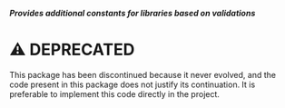 ***Provides additional constants for libraries based on validations***

# :warning: DEPRECATED

This package has been discontinued because it never evolved, and the code present in this package does not justify its continuation. It is preferable to implement this code directly in the project.
